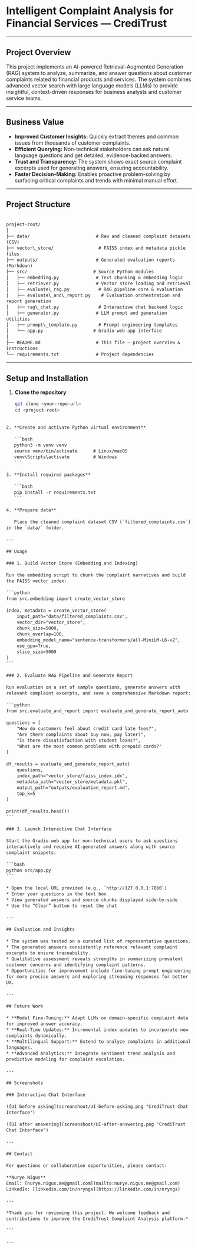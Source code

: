 # Intelligent Complaint Analysis for Financial Services — CrediTrust

---

## Project Overview

This project implements an AI-powered Retrieval-Augmented Generation (RAG) system to analyze, summarize, and answer questions about customer complaints related to financial products and services. The system combines advanced vector search with large language models (LLMs) to provide insightful, context-driven responses for business analysts and customer service teams.

---

## Business Value

- **Improved Customer Insights:** Quickly extract themes and common issues from thousands of customer complaints.  
- **Efficient Querying:** Non-technical stakeholders can ask natural language questions and get detailed, evidence-backed answers.  
- **Trust and Transparency:** The system shows exact source complaint excerpts used for generating answers, ensuring accountability.  
- **Faster Decision-Making:** Enables proactive problem-solving by surfacing critical complaints and trends with minimal manual effort.

---

## Project Structure

```

project-root/
│
├── data/                         # Raw and cleaned complaint datasets (CSV)
├── vector\_store/                 # FAISS index and metadata pickle files
├── outputs/                      # Generated evaluation reports (Markdown)
├── src/                         # Source Python modules
│   ├── embedding.py              # Text chunking & embedding logic
│   ├── retriever.py              # Vector store loading and retrieval
│   ├── evaluate\_rag.py           # RAG pipeline core & evaluation
│   ├── evaluate\_and\_report.py    # Evaluation orchestration and report generation
│   ├── rag\_chat.py               # Interactive chat backend logic
│   ├── generator.py              # LLM prompt and generation utilities
│   ├── prompt\_template.py        # Prompt engineering templates
│   └── app.py                   # Gradio web app interface
│
├── README.md                     # This file — project overview & instructions
└── requirements.txt              # Project dependencies

````

---

## Setup and Installation

1. **Clone the repository**

   ```bash
   git clone <your-repo-url>
   cd <project-root>
````

2. **Create and activate Python virtual environment**

   ```bash
   python3 -m venv venv
   source venv/bin/activate      # Linux/macOS
   venv\Scripts\activate         # Windows
   ```

3. **Install required packages**

   ```bash
   pip install -r requirements.txt
   ```

4. **Prepare data**

   Place the cleaned complaint dataset CSV (`filtered_complaints.csv`) in the `data/` folder.

---

## Usage

### 1. Build Vector Store (Embedding and Indexing)

Run the embedding script to chunk the complaint narratives and build the FAISS vector index:

```python
from src.embedding import create_vector_store

index, metadata = create_vector_store(
    input_path="data/filtered_complaints.csv",
    vector_dir="vector_store",
    chunk_size=5000,
    chunk_overlap=100,
    embedding_model_name="sentence-transformers/all-MiniLM-L6-v2",
    use_gpu=True,
    slice_size=5000
)
```

### 2. Evaluate RAG Pipeline and Generate Report

Run evaluation on a set of sample questions, generate answers with relevant complaint excerpts, and save a comprehensive Markdown report:

```python
from src.evaluate_and_report import evaluate_and_generate_report_auto

questions = [
    "How do customers feel about credit card late fees?",
    "Are there complaints about buy now, pay later?",
    "Is there dissatisfaction with student loans?",
    "What are the most common problems with prepaid cards?"
]

df_results = evaluate_and_generate_report_auto(
    questions,
    index_path="vector_store/faiss_index.idx",
    metadata_path="vector_store/metadata.pkl",
    output_path="outputs/evaluation_report.md",
    top_k=5
)

print(df_results.head())
```

### 3. Launch Interactive Chat Interface

Start the Gradio web app for non-technical users to ask questions interactively and receive AI-generated answers along with source complaint snippets:

```bash
python src/app.py
```

* Open the local URL provided (e.g., `http://127.0.0.1:7860`)
* Enter your questions in the text box
* View generated answers and source chunks displayed side-by-side
* Use the “Clear” button to reset the chat

---

## Evaluation and Insights

* The system was tested on a curated list of representative questions.
* The generated answers consistently reference relevant complaint excerpts to ensure traceability.
* Qualitative assessment reveals strengths in summarizing prevalent customer concerns and identifying complaint patterns.
* Opportunities for improvement include fine-tuning prompt engineering for more precise answers and exploring streaming responses for better UX.

---

## Future Work

* **Model Fine-Tuning:** Adapt LLMs on domain-specific complaint data for improved answer accuracy.
* **Real-Time Updates:** Incremental index updates to incorporate new complaints dynamically.
* **Multilingual Support:** Extend to analyze complaints in additional languages.
* **Advanced Analytics:** Integrate sentiment trend analysis and predictive modeling for complaint escalation.

---

## Screenshots

### Interactive Chat Interface

![UI before asking](screanshoot/UI-before-asking.png "CrediTrust Chat Interface")

![UI after answering](screanshoot/UI-after-answering.png "CrediTrust Chat Interface")

---

## Contact

For questions or collaboration opportunities, please contact:

**Nurye Nigus**
Email: [nurye.nigus.me@gmail.com](mailto:nurye.nigus.me@gmail.com)
LinkedIn: [linkedin.com/in/nryngs](https://linkedin.com/in/nryngs)

---

*Thank you for reviewing this project. We welcome feedback and contributions to improve the CrediTrust Complaint Analysis platform.*

```

---

